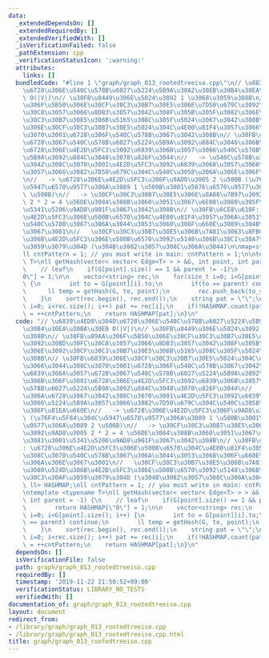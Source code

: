 ```yaml
---
data:
  _extendedDependsOn: []
  _extendedRequiredBy: []
  _extendedVerifiedWith: []
  _isVerificationFailed: false
  _pathExtension: cpp
  _verificationStatusIcon: ':warning:'
  attributes:
    links: []
  bundledCode: "#line 1 \"graph/graph_013_rootedtreeiso.cpp\"\n// \u6839\u4ED8\u304D\
    \u6728\u306E\u540C\u578B\u6027\u5224\u5B9A\u30A2\u30EB\u30B4\u30EA\u30BA\u30E0\
    \ O(|V|)\n// \u30FB\u8449\u306E\u5024\u3092 1 \u3068\u3059\u308B\n// \u30FB\u89AA\
    \u306F\u5B50\u306E\u30CF\u30C3\u30B7\u30E5\u306E\u7D50\u679C\u3092\u30BD\u30FC\
    \u30C8\u3057\u3066\u8DB3\u3057\u3042\u308F\u305B\u305F\u3082\u306E\u3092\u30CF\
    \u30C3\u30B7\u30E5\u306B\u5165\u308C\u305F\u5024\u3067\u3042\u308B\n// \u30FB\u6839\
    \u306E\u30CF\u30C3\u30B7\u30E5\u5024\u304C\u4E00\u81F4\u3057\u3066\u3044\u308C\
    \u3070\u3001\u6728\u306F\u540C\u578B\u3067\u3042\u308B\n// \u30FB\u6839\u306A\u3057\
    \u6728\u3067\u540C\u578B\u6027\u5224\u5B9A\u3092\u884C\u3046\u306B\u306F\u3001\
    \u6728\u306E\u4E2D\u5FC3\u3092\u6839\u306B\u3057\u3066\u540C\u578B\u6027\u5224\
    \u5B9A\u3092\u884C\u3048\u3070\u826F\u3044\n//   -> \u540C\u578B\u306A\u6728\u3067\
    \u3042\u308C\u3070\u3001\u4E2D\u5FC3\u3092\u6839\u3068\u3057\u3066\u5224\u5B9A\
    \u3057\u3066\u3082\u7D50\u679C\u304C\u540C\u3058\u306A\u306E\u306F\u81EA\u660E\
    \n//   -> \u6728\u306E\u4E2D\u5FC3\u306F\u9AD8\u3005 2 \u500B (\u76F4\u5F84\u304C\
    \u5947\u6570\u9577\u306A\u3089 1 \u500B\u3001\u5076\u6570\u9577\u306A\u3089 2\
    \ \u500B)\n//   -> \u30CF\u30C3\u30B7\u30E5\u306E\u8A08\u7B97\u3092\u9AD8\u3005\
    \ 2 * 2 = 4 \u56DE\u3084\u308B\u3060\u3051\u3067\u6E08\u3080\u305F\u3081\u3001\
    \u5341\u5206\u9AD8\u901F\u3067\u3042\u308B\n// \u30FB\u6CE8\u610F: \u6728\u306E\
    \u4E2D\u5FC3\u306E\u500B\u6570\u304C\u4E00\u81F4\u3057\u306A\u3051\u308C\u3070\
    \u540C\u578B\u3067\u306A\u3044\u3053\u3068\u306F\u660E\u3089\u304B\u306A\u306E\
    \u3067\u3001\n//   \u30CF\u30C3\u30B7\u30E5\u306B\u7A81\u3063\u8FBC\u3080\u524D\
    \u306B\u4E2D\u5FC3\u306E\u500B\u6570\u3092\u5148\u306B\u30C1\u30A7\u30C3\u30AF\
    \u3059\u3079\u304D (\u304B\u3082\u3057\u308C\u306A\u3044)\n\nmap<string, ll> HASHMAP;\n\
    ll cntPattern = 1; // you must write in main: cntPattern = 1;\n\ntemplate <typename\
    \ T>\nll getHash(vector< vector< Edge<T> > > &G, int point, int parent = -1) {\n\
    \    // leaf\n    if(G[point].size() == 1 && parent != -1)\n        return HASHMAP[\"\
    0\"] = 1;\n\n    vector<string> rec;\n    for(size_t i=0; i<G[point].size(); i++)\
    \ {\n        int to = G[point][i].to;\n        if(to == parent) continue;\n  \
    \      ll temp = getHash(G, to, point);\n        rec.push_back(to_string(temp));\n\
    \    }\n    sort(rec.begin(), rec.end());\n    string pat = \"\";\n    for(size_t\
    \ i=0; i<rec.size(); i++) pat += rec[i];\n    if(!HASHMAP.count(pat)) HASHMAP[pat]\
    \ = ++cntPattern;\n    return HASHMAP[pat];\n}\n"
  code: "// \u6839\u4ED8\u304D\u6728\u306E\u540C\u578B\u6027\u5224\u5B9A\u30A2\u30EB\
    \u30B4\u30EA\u30BA\u30E0 O(|V|)\n// \u30FB\u8449\u306E\u5024\u3092 1 \u3068\u3059\
    \u308B\n// \u30FB\u89AA\u306F\u5B50\u306E\u30CF\u30C3\u30B7\u30E5\u306E\u7D50\u679C\
    \u3092\u30BD\u30FC\u30C8\u3057\u3066\u8DB3\u3057\u3042\u308F\u305B\u305F\u3082\
    \u306E\u3092\u30CF\u30C3\u30B7\u30E5\u306B\u5165\u308C\u305F\u5024\u3067\u3042\
    \u308B\n// \u30FB\u6839\u306E\u30CF\u30C3\u30B7\u30E5\u5024\u304C\u4E00\u81F4\u3057\
    \u3066\u3044\u308C\u3070\u3001\u6728\u306F\u540C\u578B\u3067\u3042\u308B\n// \u30FB\
    \u6839\u306A\u3057\u6728\u3067\u540C\u578B\u6027\u5224\u5B9A\u3092\u884C\u3046\
    \u306B\u306F\u3001\u6728\u306E\u4E2D\u5FC3\u3092\u6839\u306B\u3057\u3066\u540C\
    \u578B\u6027\u5224\u5B9A\u3092\u884C\u3048\u3070\u826F\u3044\n//   -> \u540C\u578B\
    \u306A\u6728\u3067\u3042\u308C\u3070\u3001\u4E2D\u5FC3\u3092\u6839\u3068\u3057\
    \u3066\u5224\u5B9A\u3057\u3066\u3082\u7D50\u679C\u304C\u540C\u3058\u306A\u306E\
    \u306F\u81EA\u660E\n//   -> \u6728\u306E\u4E2D\u5FC3\u306F\u9AD8\u3005 2 \u500B\
    \ (\u76F4\u5F84\u304C\u5947\u6570\u9577\u306A\u3089 1 \u500B\u3001\u5076\u6570\
    \u9577\u306A\u3089 2 \u500B)\n//   -> \u30CF\u30C3\u30B7\u30E5\u306E\u8A08\u7B97\
    \u3092\u9AD8\u3005 2 * 2 = 4 \u56DE\u3084\u308B\u3060\u3051\u3067\u6E08\u3080\u305F\
    \u3081\u3001\u5341\u5206\u9AD8\u901F\u3067\u3042\u308B\n// \u30FB\u6CE8\u610F\
    : \u6728\u306E\u4E2D\u5FC3\u306E\u500B\u6570\u304C\u4E00\u81F4\u3057\u306A\u3051\
    \u308C\u3070\u540C\u578B\u3067\u306A\u3044\u3053\u3068\u306F\u660E\u3089\u304B\
    \u306A\u306E\u3067\u3001\n//   \u30CF\u30C3\u30B7\u30E5\u306B\u7A81\u3063\u8FBC\
    \u3080\u524D\u306B\u4E2D\u5FC3\u306E\u500B\u6570\u3092\u5148\u306B\u30C1\u30A7\
    \u30C3\u30AF\u3059\u3079\u304D (\u304B\u3082\u3057\u308C\u306A\u3044)\n\nmap<string,\
    \ ll> HASHMAP;\nll cntPattern = 1; // you must write in main: cntPattern = 1;\n\
    \ntemplate <typename T>\nll getHash(vector< vector< Edge<T> > > &G, int point,\
    \ int parent = -1) {\n    // leaf\n    if(G[point].size() == 1 && parent != -1)\n\
    \        return HASHMAP[\"0\"] = 1;\n\n    vector<string> rec;\n    for(size_t\
    \ i=0; i<G[point].size(); i++) {\n        int to = G[point][i].to;\n        if(to\
    \ == parent) continue;\n        ll temp = getHash(G, to, point);\n        rec.push_back(to_string(temp));\n\
    \    }\n    sort(rec.begin(), rec.end());\n    string pat = \"\";\n    for(size_t\
    \ i=0; i<rec.size(); i++) pat += rec[i];\n    if(!HASHMAP.count(pat)) HASHMAP[pat]\
    \ = ++cntPattern;\n    return HASHMAP[pat];\n}\n"
  dependsOn: []
  isVerificationFile: false
  path: graph/graph_013_rootedtreeiso.cpp
  requiredBy: []
  timestamp: '2019-11-22 21:50:52+09:00'
  verificationStatus: LIBRARY_NO_TESTS
  verifiedWith: []
documentation_of: graph/graph_013_rootedtreeiso.cpp
layout: document
redirect_from:
- /library/graph/graph_013_rootedtreeiso.cpp
- /library/graph/graph_013_rootedtreeiso.cpp.html
title: graph/graph_013_rootedtreeiso.cpp
---
```

